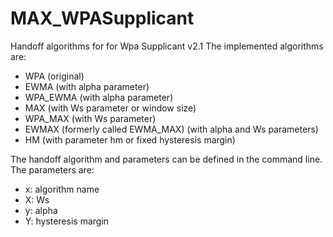 # MAX_WPASupplicant
Handoff algorithms for for Wpa Supplicant v2.1
The implemented algorithms are:
- WPA (original)
- EWMA (with alpha parameter)
- WPA_EWMA (with alpha parameter)
- MAX (with Ws parameter or window size)
- WPA_MAX (with Ws parameter)
- EWMAX (formerly called EWMA_MAX) (with alpha and Ws parameters)
- HM (with parameter hm or fixed hysteresis margin)

The handoff algorithm and parameters can be defined in the command line. The parameters are:
- x: algorithm name
- X: Ws
- y: alpha
- Y: hysteresis margin
